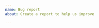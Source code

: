 ```yaml
---
name: Bug report
about: Create a report to help us improve

---
```


<!--请按照以下说明提出问题，不符合规范的问题直接关闭，不予解答-->

<!--

在终端执行以下命令生成错误报告

```bash
$ cd lnmp

$ ./lnmp-docker bug
```

复制 `lnmp/bug.md` 内容到这里，并贴出终端执行内容及问题

-->
